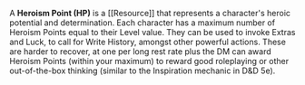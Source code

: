 A **Heroism Point (HP)** is a [[Resource]] that represents a character's heroic potential and determination. Each character has a maximum number of Heroism Points equal to their Level value. They can be used to invoke Extras and Luck, to call for Write History, amongst other powerful actions. These are harder to recover, at one per long rest rate plus the DM can award Heroism Points (within your maximum) to reward good roleplaying or other out-of-the-box thinking (similar to the Inspiration mechanic in D&D 5e).
